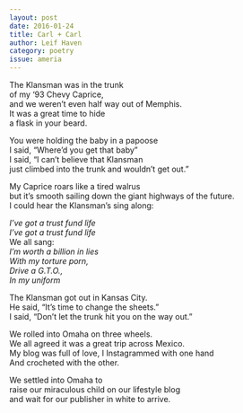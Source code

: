 ```yaml
---
layout: post 
date: 2016-01-24
title: Carl + Carl
author: Leif Haven
category: poetry
issue: ameria
---
```

The Klansman was in the trunk  
of my ‘93 Chevy Caprice,  
and we weren’t even half way out of Memphis.  
It was a great time to hide  
a flask in your beard.  


You were holding the baby in a papoose  
I said, “Where’d you get that baby”  
I said, “I can’t believe that Klansman  
just climbed into the trunk and wouldn’t get out.”  


My Caprice roars like a tired walrus  
but it’s smooth sailing down the giant highways of the future.  
I could hear the Klansman’s sing along:  


_I’ve got a trust fund life  
I’ve got a trust fund life_  
We all sang:  
_I’m worth a billion in lies  
With my torture porn,  
Drive a G.T.O.,  
In my uniform_  


The Klansman got out in Kansas City.  
He said, “It’s time to change the sheets.”  
I said, “Don’t let the trunk hit you on the way out.”  


We rolled into Omaha on three wheels.  
We all agreed it was a great trip across Mexico.  
My blog was full of love, I Instagrammed with one hand  
And crocheted with the other.  


We settled into Omaha to  
raise our miraculous child on our lifestyle blog  
and wait for our publisher in white to arrive.  